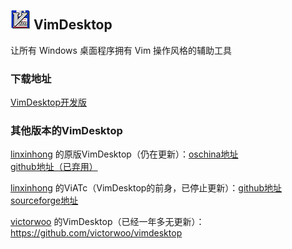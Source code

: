 ## ![icon](assets/images/vimdesktop_32.jpg) VimDesktop

让所有 Windows 桌面程序拥有 Vim 操作风格的辅助工具

### 下载地址
[VimDesktop开发版](https://github.com/goreliu/vimdesktop/archive/develop.zip)

### 其他版本的VimDesktop
[linxinhong](http://git.oschina.net/linxinhong) 的原版VimDesktop（仍在更新）：[oschina地址](http://git.oschina.net/linxinhong/VimDesktop) [github地址（已弃用）](https://github.com/linxinhong/VimDesktop)

[linxinhong](http://git.oschina.net/linxinhong) 的ViATc（VimDesktop的前身，已停止更新）：[github地址](https://github.com/linxinhong/ViATc) [sourceforge地址](https://sourceforge.net/p/viatc/home/%E4%B8%BB%E9%A1%B5/)

[victorwoo](https://github.com/victorwoo) 的VimDesktop（已经一年多无更新）：https://github.com/victorwoo/vimdesktop
